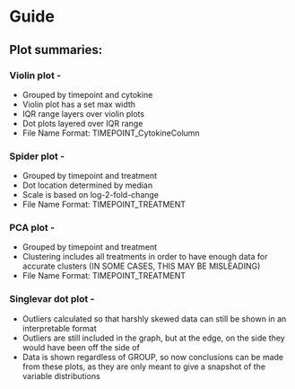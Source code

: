 # Guide

## Plot summaries:

### Violin plot -

-   Grouped by timepoint and cytokine
-   Violin plot has a set max width
-   IQR range layers over violin plots
-   Dot plots layered over IQR range
-   File Name Format: TIMEPOINT_CytokineColumn

### Spider plot -

-   Grouped by timepoint and treatment
-   Dot location determined by median
-   Scale is based on log-2-fold-change
-   File Name Format: TIMEPOINT_TREATMENT

### PCA plot -

-   Grouped by timepoint and treatment
-   Clustering includes all treatments in order to have enough data for accurate clusters (IN SOME CASES, THIS MAY BE MISLEADING)
-   File Name Format: TIMEPOINT_TREATMENT

### Singlevar dot plot -

- Outliers calculated so that harshly skewed data can still be shown in an interpretable format
- Outliers are still included in the graph, but at the edge, on the side they would have been off the side of
- Data is shown regardless of GROUP, so now conclusions can be made from these plots, as they are only meant to give a snapshot of the variable distributions
